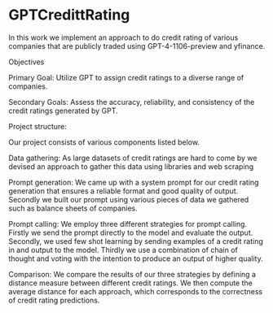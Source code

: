 # GPTCredittRating

In this work we implement an approach to do credit rating of various companies that are publicly traded using GPT-4-1106-preview and yfinance.

Objectives

Primary Goal: Utilize GPT to assign credit ratings to a diverse range of companies.

Secondary Goals: Assess the accuracy, reliability, and consistency of the credit ratings generated by GPT.


Project structure:

Our project consists of various components listed below.

Data gathering: As large datasets of credit ratings are hard to come by we devised an approach to gather this data using libraries and web scraping

Prompt generation: We came up with a system prompt for our credit rating generation that ensures a reliable format and good quality of output. Secondly we built our prompt using various pieces of data we gathered such as balance sheets of companies.

Prompt calling: We employ three different strategies for prompt calling. Firstly we send the prompt directly to the model and evaluate the output. Secondly, we used few shot learning by sending examples of a credit rating in and output to the model. Thirdly we use a combination of chain of thought and voting with the intention to produce an output of higher quality.

Comparison: We compare the results of our three strategies by defining a distance measure between different credit ratings. We then compute the average distance for each approach, which corresponds to the correctness of credit rating predictions.


